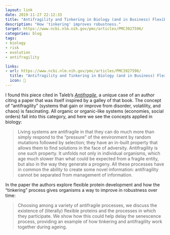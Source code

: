 ```yaml
---
layout: link
date: 2019-11-27 22:12:33
title: "Antifragility and Tinkering in Biology (and in Business) Flexibility Provides an Efficient Epigenetic Way to Manage Risk"
description: "How 'tinkering' improves robustness."
target: https://www.ncbi.nlm.nih.gov/pmc/articles/PMC3927596/
categories: blog
tags:
- biology
- risk
- evolution
- antifragility

links:
- url: https://www.ncbi.nlm.nih.gov/pmc/articles/PMC3927596/
  title: "Antifragility and Tinkering in Biology (and in Business) Flexibility Provides an Efficient Epigenetic Way to Manage Risk"
  icon: 🧬
---
```

  
I found this piece cited in Taleb’s _[Antifragile](/books/taleb-antifragile/ "Antifragile, Nassim Taleb")_, a unique case of an author citing a paper that was itself inspired by a galley of that book. The concept of “antifragility” (systems that gain or improve from disorder, volatility, and chaos) is fascinating. All organic or organic-like systems (economies, social orders) fall into this category, and here we see the concepts applied in biology:

> Living systems are antifragile in that they can do much more than simply respond to the “pressure” of the environment by random mutations followed by selection; they have an in-built property that allows them to find solutions in the face of adversity. Antifragility is one such property. It unfolds not only in individual organisms, which age much slower than what could be expected from a fragile entity, but also in the way they generate a progeny. All these processes have in common the ability to create some novel information: antifragility cannot be separated from management of information.

In the paper the authors explore flexible protein development and how the “tinkering” process gives organisms a way to improve in robustness over time:  

> Choosing among a variety of antifragile processes, we discuss the existence of (literally) flexible proteins and the processes in which they participate. We show how this could help delay the senescence process, providing an example of how tinkering and antifragility work together during ageing. 
